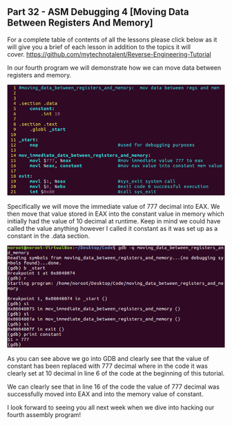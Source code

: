 ## Part 32 - ASM Debugging 4 \[Moving Data Between Registers And Memory\]

For a complete table of contents of all the lessons please click below as it will give you a brief of each lesson in addition to the topics it will cover.&nbsp;https://github.com/mytechnotalent/Reverse-Engineering-Tutorial

In our fourth program we will demonstrate how we can move data between registers and memory.&nbsp;

<div class="slate-resizable-image-embed slate-image-embed__resize-middle"><img src="/imgs/1520642123733.jpg"/></div>

Specifically we will move the immediate value of 777 decimal into EAX. We then move that value stored in EAX into the constant value in memory which initially had the value of 10 decimal at runtime. Keep in mind we could have called the value anything however I called it constant as it was set up as a constant in the .data section.

<div class="slate-resizable-image-embed slate-image-embed__resize-middle"><img src="/imgs/1520642123169.jpg"/></div>

As you can see above we go into GDB and clearly see that the value of constant has been replaced with 777 decimal where in the code it was clearly set at 10 decimal in line 6 of the code at the beginning of this tutorial.

We can clearly see that in line 16 of the code the value of 777 decimal was successfully moved into EAX and into the memory value of constant.

I look forward to seeing you all next week when we dive into hacking our fourth assembly program!